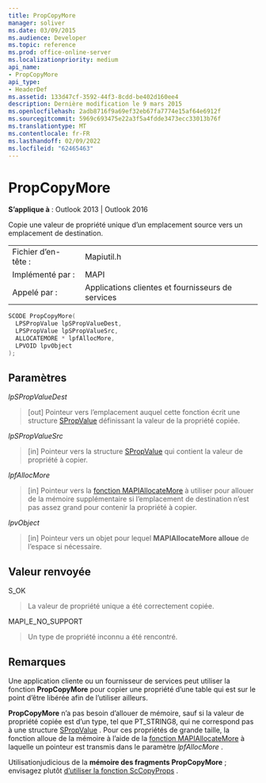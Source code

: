 ```yaml
---
title: PropCopyMore
manager: soliver
ms.date: 03/09/2015
ms.audience: Developer
ms.topic: reference
ms.prod: office-online-server
ms.localizationpriority: medium
api_name:
- PropCopyMore
api_type:
- HeaderDef
ms.assetid: 133d47cf-3592-44f3-8cdd-be402d160ee4
description: Dernière modification le 9 mars 2015
ms.openlocfilehash: 2adb8716f9a69ef32eb67fa7774e15af64e6912f
ms.sourcegitcommit: 5969c693475e22a3f5a4fdde3473ecc33013b76f
ms.translationtype: MT
ms.contentlocale: fr-FR
ms.lasthandoff: 02/09/2022
ms.locfileid: "62465463"
---
```

# <a name="propcopymore"></a>PropCopyMore

  
  
**S’applique à** : Outlook 2013 | Outlook 2016 
  
Copie une valeur de propriété unique d’un emplacement source vers un emplacement de destination. 
  
|||
|:-----|:-----|
|Fichier d’en-tête :  <br/> |Mapiutil.h  <br/> |
|Implémenté par :  <br/> |MAPI  <br/> |
|Appelé par :  <br/> |Applications clientes et fournisseurs de services  <br/> |
   
```cpp
SCODE PropCopyMore(
  LPSPropValue lpSPropValueDest,
  LPSPropValue lpSPropValueSrc,
  ALLOCATEMORE * lpfAllocMore,
  LPVOID lpvObject
);
```

## <a name="parameters"></a>Paramètres

 _lpSPropValueDest_
  
> [out] Pointeur vers l’emplacement auquel cette fonction écrit une structure [SPropValue](spropvalue.md) définissant la valeur de la propriété copiée. 
    
 _lpSPropValueSrc_
  
> [in] Pointeur vers la structure [SPropValue](spropvalue.md) qui contient la valeur de propriété à copier. 
    
 _lpfAllocMore_
  
> [in] Pointeur vers la [fonction MAPIAllocateMore](mapiallocatemore.md) à utiliser pour allouer de la mémoire supplémentaire si l’emplacement de destination n’est pas assez grand pour contenir la propriété à copier. 
    
 _lpvObject_
  
> [in] Pointeur vers un objet pour lequel **MAPIAllocateMore alloue** de l’espace si nécessaire. 
    
## <a name="return-value"></a>Valeur renvoyée

S_OK
  
> La valeur de propriété unique a été correctement copiée.
    
MAPI_E_NO_SUPPORT
  
> Un type de propriété inconnu a été rencontré.
    
## <a name="remarks"></a>Remarques

Une application cliente ou un fournisseur de services peut utiliser la fonction **PropCopyMore** pour copier une propriété d’une table qui est sur le point d’être libérée afin de l’utiliser ailleurs. 
  
 **PropCopyMore** n’a pas besoin d’allouer de mémoire, sauf si la valeur de propriété copiée est d’un type, tel que PT_STRING8, qui ne correspond pas à une structure [SPropValue](spropvalue.md) . Pour ces propriétés de grande taille, la fonction alloue de la mémoire à l’aide de la [fonction MAPIAllocateMore](mapiallocatemore.md) à laquelle un pointeur est transmis dans le paramètre _lpfAllocMore_ . 
  
Utilisationjudicious de la **mémoire des fragments PropCopyMore** ; envisagez plutôt [d’utiliser la fonction ScCopyProps](sccopyprops.md) . 
  

